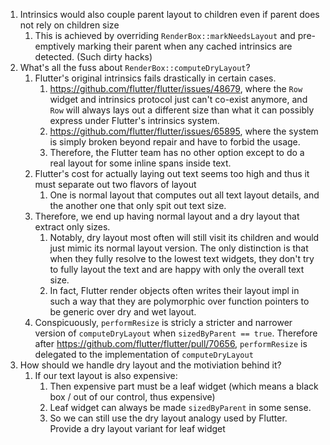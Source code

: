 



1. Intrinsics would also couple parent layout to children even if parent does not rely on children size
    1. This is achieved by overriding `RenderBox::markNeedsLayout` and pre-emptively marking their parent when any cached intrinsics are detected. (Such dirty hacks)
2. What's all the fuss about `RenderBox::computeDryLayout`?
    1. Flutter's original intrinsics fails drastically in certain cases.
        1. https://github.com/flutter/flutter/issues/48679, where the `Row` widget and intrinsics protocol just can't co-exist anymore, and `Row` will always lays out a different size than what it can possibly express under Flutter's intrinsics system.
        2. https://github.com/flutter/flutter/issues/65895, where the system is simply broken beyond repair and have to forbid the usage.
        3. Therefore, the Flutter team has no other option except to do a real layout for some inline spans inside text.
    2. Flutter's cost for actually laying out text seems too high and thus it must separate out two flavors of layout
        1. One is normal layout that computes out all text layout details, and the another one that only spit out text size.
    3. Therefore, we end up having normal layout and a dry layout that extract only sizes.
        1. Notably, dry layout most often will still visit its children and would just mimic its normal layout version. The only distinction is that when they fully resolve to the lowest text widgets, they don't try to fully layout the text and are happy with only the overall text size.
        2. In fact, Flutter render objects often writes their layout impl in such a way that they are polymorphic over function pointers to be generic over dry and wet layout.
    4. Conspicuously, `performResize` is stricly a stricter and narrower version of `computeDryLayout` when `sizedByParent == true`. Therefore after https://github.com/flutter/flutter/pull/70656, `performResize` is delegated to the implementation of `computeDryLayout`
3. How should we handle dry layout and the motiviation behind it?
    1. If our text layout is also expensive:
        1. Then expensive part must be a leaf widget (which means a black box / out of our control, thus expensive)
        2. Leaf widget can always be made `sizedByParent` in some sense.
        3. So we can still use the dry layout analogy used by Flutter. Provide a dry layout variant for leaf widget